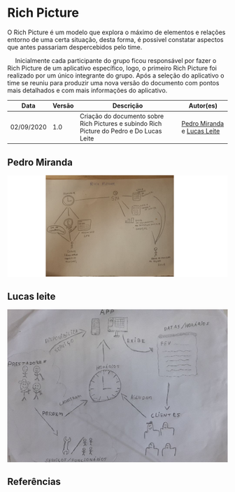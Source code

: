 # Rich Picture

 O Rich Picture é um modelo que explora o máximo de elementos e relações entorno de uma certa situação, desta forma, é possivel constatar aspectos que antes passariam despercebidos pelo time.

  Inicialmente cada participante do grupo ficou responsável por fazer o Rich Picture de um aplicativo específico, logo, o primeiro Rich Picture foi realizado por um único integrante do grupo. Após a seleção do aplicativo o time se reuniu para produzir uma nova versão do documento com pontos mais detalhados e com mais informações do aplicativo.


<table>
    <thead>
        <th>Data</th>
        <th>Versão</th>
        <th>Descrição</th>
        <th>Autor(es)</th>
    </thead>
    <tbody>
        <td>02/09/2020</td>
        <td>1.0</td>
        <td>Criação do documento sobre Rich Pictures e subindo Rich Picture do Pedro e Do Lucas Leite</td>
        <td>
        <a href="https://github.com/pedroMiranda7410">Pedro Miranda</a> e <a href="https://github.com/lucasqmc">Lucas Leite</a>
        </td>
    </tbody>
</table>

## Pedro Miranda

![Richpicture](../assets/richpictures/pedro_richpicture.png)

## Lucas leite

![Richpicture](../assets/richpictures/indio_richpicture.jpeg)


## Referências
